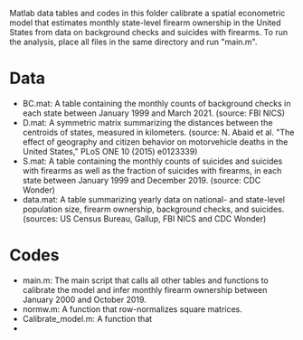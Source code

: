 Matlab data tables and codes in this folder calibrate a spatial econometric model that estimates monthly state-level firearm ownership in the United States from data on background checks and suicides with firearms. To run the analysis, place all files in the same directory and run "main.m".

# Data

- BC.mat: A table containing the monthly counts of background checks in each state between January 1999 and March 2021. (source: FBI NICS)
- D.mat: A symmetric matrix summarizing the distances between the centroids of states, measured in kilometers. (source: N. Abaid et al. "The effect of geography and citizen behavior on motorvehicle deaths in the United States," PLoS ONE 10 (2015) e0123339)
- S.mat: A table containing the monthly counts of suicides and suicides with firearms as well as the fraction of suicides with firearms, in each state between January 1999 and December 2019. (source: CDC Wonder)
- data.mat: A table summarizing yearly data on national- and state-level population size, firearm ownership, background checks, and suicides. (sources: US Census Bureau, Gallup, FBI NICS and CDC Wonder)

# Codes

- main.m: The main script that calls all other tables and functions to calibrate the model and infer monthly firearm ownership between January 2000 and October 2019.
- normw.m: A function that row-normalizes square matrices.
- Calibrate_model.m: A function that 
- 
